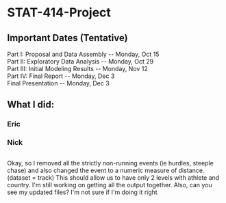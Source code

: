 # STAT-414-Project

## Important Dates (Tentative)
Part I: Proposal and Data Assembly -- Monday, Oct 15  
Part II: Exploratory Data Analysis -- Monday, Oct 29  
Part III: Initial Modeling Results -- Monday, Nov 12  
Part IV: Final Report -- Monday, Dec 3  
Final Presentation -- Monday, Dec 3 

## What I did:
### Eric

### Nick




##
Okay, so I removed all the strictly non-running events (ie hurdles, steeple chase) and also changed the event to a numeric measure of distance. (dataset = track) This should allow us to have only 2 levels with athlete and country. I'm still working on getting all the output together. Also, can you see my updated files? I'm not sure if I'm doing it right
